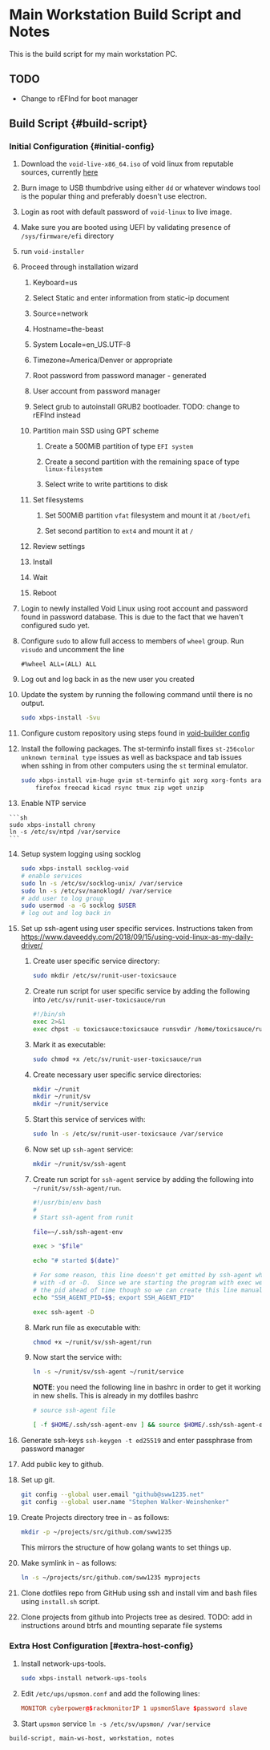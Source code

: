 # Main Workstation Build Script and Notes

This is the build script for my main workstation PC.

## TODO

- 	Change to rEFInd for boot manager

## Build Script {#build-script}

### Initial Configuration {#initial-config}

1.	Download the `void-live-x86_64.iso` of void linux from reputable
	sources, currently
	[here](https://alpha.de.repo.voidlinux.org/live/current/)

2.	Burn image to USB thumbdrive using either `dd` or whatever windows tool is
	the popular thing and preferably doesn't use electron.

3.	Login as root with default password of `void-linux` to live image.

4.	Make sure you are booted using UEFI by validating presence of
	`/sys/firmware/efi` directory

5.	run `void-installer`

6.	Proceed through installation wizard

	1.	Keyboard=us

	2.	Select Static and enter information from static-ip document

	3.	Source=network

	4.	Hostname=the-beast

	5.	System Locale=en\_US.UTF-8

	6.	Timezone=America/Denver or appropriate

	7.	Root password from password manager - generated

	8.	User account from password manager

	9.	Select grub to autoinstall GRUB2 bootloader. TODO: change to rEFInd instead

	10.	Partition main SSD using GPT scheme

		1.	Create a 500MiB partition of type `EFI system`

		2.	Create a second partition with the remaining space of type
			`linux-filesystem`

		3.	Select write to write partitions to disk

	11.	Set filesystems

		1.	Set 500MiB partition `vfat` filesystem and mount it at `/boot/efi`

		2.	Set second partition to `ext4` and mount it at `/`

	12.	Review settings

	13.	Install

	14.	Wait

	15.	Reboot

7.  Login to newly installed Void Linux using root account and password found
	in password database. This is due to the fact that we haven't configured
	sudo yet.

8.  Configure `sudo` to allow full access to members of `wheel` group. Run
	`visudo` and uncomment the line

	```sudo
	#%wheel ALL=(ALL) ALL
	```

9.	Log out and log back in as the new user you created

10.	Update the system by running the following command until there is no output.

	```sh
	sudo xbps-install -Svu
	```
11.	Configure custom repository using steps found in [void-builder config](./build-script-notes-vm-void-builder.md)

12.	Install the following packages. The st-terminfo install fixes `st-256color
	unknown terminal type` issues as well as backspace and tab issues when
	sshing in from other computers using the `st` terminal emulator.

	```sh
	sudo xbps-install vim-huge gvim st-terminfo git xorg xorg-fonts arandr xscreensaver cups \
		firefox freecad kicad rsync tmux zip wget unzip
	```

13.  Enable NTP service

	```sh
	sudo xbps-install chrony
	ln -s /etc/sv/ntpd /var/service
	```

14.	Setup system logging using socklog

	```sh
	sudo xbps-install socklog-void
	# enable services
	sudo ln -s /etc/sv/socklog-unix/ /var/service
	sudo ln -s /etc/sv/nanoklogd/ /var/service
	# add user to log group
	sudo usermod -a -G socklog $USER
	# log out and log back in
	```

15.	Set up ssh-agent using user specific services. Instructions taken from
	<https://www.daveeddy.com/2018/09/15/using-void-linux-as-my-daily-driver/>

	1.	Create user specific service directory:

		```sh
		sudo mkdir /etc/sv/runit-user-toxicsauce
		```

	2.	Create run script for user specific service by adding the following
		into `/etc/sv/runit-user-toxicsauce/run`

		```sh
		#!/bin/sh
		exec 2>&1
		exec chpst -u toxicsauce:toxicsauce runsvdir /home/toxicsauce/runit/service
		```

	3.	Mark it as executable:

		```sh
		sudo chmod +x /etc/sv/runit-user-toxicsauce/run
		```

	4.	Create necessary user specific service directories:

		```sh
		mkdir ~/runit
		mkdir ~/runit/sv
		mkdir ~/runit/service
		```

	5.	Start this service of services with:

		```sh
		sudo ln -s /etc/sv/runit-user-toxicsauce /var/service
		```

	6.	Now set up `ssh-agent` service:

		```sh
		mkdir ~/runit/sv/ssh-agent
		```

	7.	Create run script for `ssh-agent` service by adding the following into `~/runit/sv/ssh-agent/run`.

		```sh
		#!/usr/bin/env bash
		#
		# Start ssh-agent from runit

		file=~/.ssh/ssh-agent-env

		exec > "$file"

		echo "# started $(date)"

		# For some reason, this line doesn't get emitted by ssh-agent when it is run
		# with -d or -D.  Since we are starting the program with exec we already know
		# the pid ahead of time though so we can create this line manually
		echo "SSH_AGENT_PID=$$; export SSH_AGENT_PID"

		exec ssh-agent -D
		```

	8.	Mark run file as executable with:

		```sh
		chmod +x ~/runit/sv/ssh-agent/run
		```

	9.	Now start the service with:

		```sh
		ln -s ~/runit/sv/ssh-agent ~/runit/service
		```

		**NOTE**: you need the following line in bashrc in order to get it working
		in new shells. This is already in my dotfiles bashrc

		```sh
		# source ssh-agent file

		[ -f $HOME/.ssh/ssh-agent-env ] && source $HOME/.ssh/ssh-agent-env
		```

16. Generate ssh-keys `ssh-keygen -t ed25519` and enter passphrase from password manager

17. Add public key to github.

18.	Set up git.

	```bash
	git config --global user.email "github@sww1235.net"
	git config --global user.name "Stephen Walker-Weinshenker"
	```

18.	Create Projects directory tree in `~` as follows:

	```bash
	mkdir -p ~/projects/src/github.com/sww1235
	```

	This mirrors the structure of how golang wants to set things up.

19.	Make symlink in `~` as follows:

	```bash
	ln -s ~/projects/src/github.com/sww1235 myprojects
	```

20.	Clone dotfiles repo from GitHub using ssh and install vim and bash files using
	`install.sh` script.

21.	Clone projects from github into Projects tree as desired.
		TODO: add in instructions around btrfs and mounting separate file systems


### Extra Host Configuration [#extra-host-config}

1.	Install network-ups-tools.

	```sh
	sudo xbps-install network-ups-tools
	```

2.	Edit `/etc/ups/upsmon.conf` and add the following lines:

	```conf
	MONITOR cyberpower@$rackmonitorIP 1 upsmonSlave $password slave
	```

3.	Start `upsmon` service `ln -s /etc/sv/upsmon/ /var/service`


```tags
build-script, main-ws-host, workstation, notes
```
